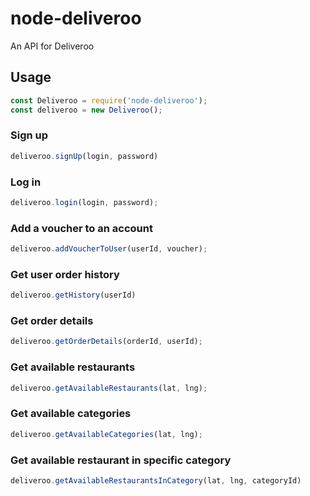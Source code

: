 # node-deliveroo

An API for Deliveroo

## Usage

```javascript
const Deliveroo = require('node-deliveroo');
const deliveroo = new Deliveroo();
```

### Sign up

```javascript
deliveroo.signUp(login, password)
```

### Log in

```javascript
deliveroo.login(login, password);
```

### Add a voucher to an account

```javascript
deliveroo.addVoucherToUser(userId, voucher);
```

### Get user order history

```javascript
deliveroo.getHistory(userId)
```

### Get order details

```javascript
deliveroo.getOrderDetails(orderId, userId);
```

### Get available restaurants

```javascript
deliveroo.getAvailableRestaurants(lat, lng);
```

### Get available categories

```javascript
deliveroo.getAvailableCategories(lat, lng);
```

### Get available restaurant in specific category

```javascript
deliveroo.getAvailableRestaurantsInCategory(lat, lng, categoryId)
```